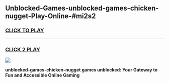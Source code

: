 
## Unblocked-Games-unblocked-games-chicken-nugget-Play-Online-#mi2s2
<h3>
<a href="https://premium.freeplayer.one?title=unblocked-games-chicken-nugget&ref=27F">CLICK TO PLAY</a></h3>
<hr>

<h3>
<a href="https://premium.freeplayer.one?title=unblocked-games-chicken-nugget&ref=27F">CLICK 2 PLAY</a>
  
</h3>

<a href="https://premium.freeplayer.one?title=unblocked-games-chicken-nugget&ref=27F"><img src="https://clearcache.store/games.png"></a>


**unblocked-games-chicken-nugget games unblocked: Your Gateway to Fun and Accessible Online Gaming**
